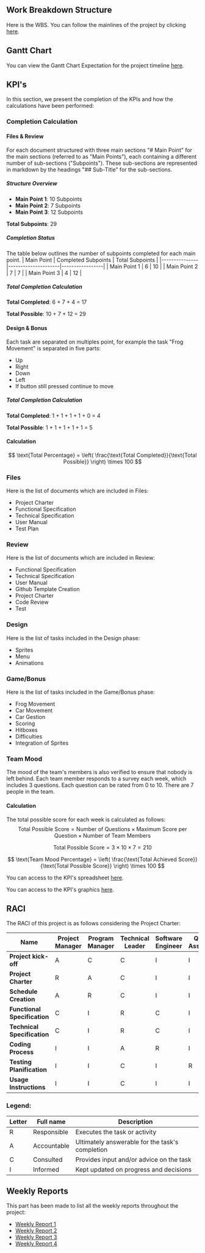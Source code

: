 ## Work Breakdown Structure
Here is the WBS. You can follow the mainlines of the project by clicking [here](https://docs.google.com/spreadsheets/d/16v3bma5pIHKOiImc8hbItDxhyRA7LEEg1ulyBQdK0RM/edit?gid=2090769529#gid=2090769529).

## Gantt Chart
You can view the Gantt Chart Expectation for the project timeline [here](https://docs.google.com/spreadsheets/d/16v3bma5pIHKOiImc8hbItDxhyRA7LEEg1ulyBQdK0RM/edit?gid=159628323#gid=159628323).

## KPI's
In this section, we present the completion of the KPIs and how the calculations have been performed:

### Completion Calculation
#### Files & Review
For each document structured with three main sections "# Main Point" for the main sections (referred to as "Main Points"), each containing a different number of sub-sections ("Subpoints"). These sub-sections are represented in markdown by the headings "## Sub-Title" for the sub-sections.

##### Structure Overview
- **Main Point 1**: 10 Subpoints
- **Main Point 2**: 7 Subpoints
- **Main Point 3**: 12 Subpoints

**Total Subpoints**: 29

##### Completion Status
The table below outlines the number of subpoints completed for each main point.
| Main Point    | Completed Subpoints | Total Subpoints |
|---------------|---------------------|-----------------|
| Main Point 1  | 6                   | 10              |
| Main Point 2  | 7                   | 7               |
| Main Point 3  | 4                   | 12              |

##### Total Completion Calculation
**Total Completed**: 
  6 + 7 + 4 = 17

**Total Possible**: 
  10 + 7 + 12 = 29

#### Design & Bonus
Each task are separated on multiples point, for example the task "Frog Movement" is separated in five parts:
- Up
- Right
- Down
- Left
- If button still pressed continue to move

##### Total Completion Calculation
**Total Completed**: 
  1 + 1 + 1 + 1 + 0 = 4

**Total Possible**: 
  1 + 1 + 1 + 1 + 1 = 5

#### Calculation
$$
\text{Total Percentage} = \left( \frac{\text{Total Completed}}{\text{Total Possible}} \right) \times 100
$$

### Files
Here is the list of documents which are included in Files:
- Project Charter
- Functional Specification
- Technical Specification
- User Manual
- Test Plan

### Review
Here is the list of documents which are included in Review:
- Functional Specification
- Technical Specification
- User Manual
- Github Template Creation
- Project Charter
- Code Review
- Test

### Design
Here is the list of tasks included in the Design phase:
- Sprites
- Menu
- Animations


### Game/Bonus
Here is the list of tasks included in the Game/Bonus phase:
- Frog Movement
- Car Movement
- Car Gestion
- Scoring
- Hitboxes
- Difficulties
- Integration of Sprites


### Team Mood
The mood of the team's members is also verified to ensure that nobody is left behind. Each team member responds to a survey each week, which includes 3 questions. Each question can be rated from 0 to 10. There are 7 people in the team.

#### Calculation
The total possible score for each week is calculated as follows:
$$
\text{Total Possible Score} = \text{Number of Questions} \times \text{Maximum Score per Question} \times \text{Number of Team Members}
$$

$$
\text{Total Possible Score} = 3 \times 10 \times 7 = 210
$$

$$
\text{Team Mood Percentage} = \left( \frac{\text{Total Achieved Score}}{\text{Total Possible Score}} \right) \times 100
$$

You can access to the KPI's spreadsheet [here](https://docs.google.com/spreadsheets/d/1X-kkG5JFK_j_OlVThfcNF5CRCTrUDaOV3hJcxrTduTk/edit?gid=0#gid=0).

You can access to the KPI's graphics [here](https://docs.google.com/spreadsheets/d/1X-kkG5JFK_j_OlVThfcNF5CRCTrUDaOV3hJcxrTduTk/edit?gid=980623378#gid=980623378).


## RACI

The RACI of this project is as follows considering the Project Charter:

| Name                     | Project Manager | Program Manager | Technical Leader | Software Engineer | Quality Assurance | Technical Writer | Client | Stakeholders |
| ------------------------- | --------------- | --------------- | ---------------- | ----------------- | ----------------- | ---------------- | ------ | ------------ |
| **Project kick-off**       | A               | C               | C                | I                 | I                 | I                | I      | I            |
| **Project Charter**        | R               | A               | C                | I                 | I                 | I                | C      | I            |
| **Schedule Creation**      | A               | R               | C                | I                 | I                 | I                | I      | I            |
| **Functional Specification**| C              | I               | R                | C                 | I                 | I                | I      | C            |
| **Technical Specification** | C              | I               | R                | C                 | I                 | I                | I      | C            |
| **Coding Process**         | I               | I               | A                | R                 | I                 | I                | I      | I            |
| **Testing Planification**  | I               | I               | C                | I                 | R                 | I                | I      | I            |
| **Usage Instructions**     | I               | I               | C                | I                 | I                 | R                | I      | I            |

### Legend:
| Letter | Full name   | Description                                      |
| ------ | ----------- | ------------------------------------------------ |
| R      | Responsible | Executes the task or activity                    |
| A      | Accountable | Ultimately answerable for the task's completion  |
| C      | Consulted   | Provides input and/or advice on the task         |
| I      | Informed    | Kept updated on progress and decisions           |

## Weekly Reports

This part has been made to list all the weekly reports throughout the project:

- [Weekly Report 1](./weekly_reports/weekly_report_1.md)
- [Weekly Report 2](./weekly_reports/weekly_report_2.md)
- [Weekly Report 3](./weekly_reports/weekly_report_3.md)
- [Weekly Report 4](./weekly_reports/weekly_report_4.md)
